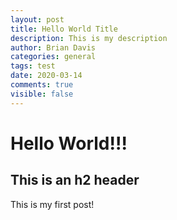 ```yaml
---
layout: post
title: Hello World Title
description: This is my description
author: Brian Davis
categories: general
tags: test
date: 2020-03-14
comments: true
visible: false
---
```


# Hello World!!!

## This is an h2 header

This is my first post!
